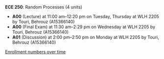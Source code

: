 **ECE 250**: Random Processes (4 units)

- **A00** (Lecture) at 11:00 am–12:20 pm on Tuesday, Thursday at WLH 2205 by Touri, Behrouz (A15366140)
- **A00** (Final Exam) at 11:30 am–2:29 pm on Wednesday at WLH 2205 by Touri, Behrouz (A15366140)
- **A01** (Discussion) at 2:00 pm–2:50 pm on Monday at WLH 2205 by Touri, Behrouz (A15366140)

[Enrollment numbers over time](./ECE250.tsv)
